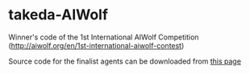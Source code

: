 # takeda-AIWolf
Winner's code of the 1st International AIWolf Competition (http://aiwolf.org/en/1st-international-aiwolf-contest)

Source code for the finalist agents can be downloaded from [this page](http://aiwolf.org/en/archives/2268)
